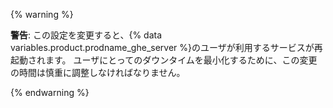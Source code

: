 {% warning %}

**警告**: この設定を変更すると、{% data variables.product.prodname_ghe_server %}のユーザが利用するサービスが再起動されます。 ユーザにとってのダウンタイムを最小化するために、この変更の時間は慎重に調整しなければなりません。

{% endwarning %}
